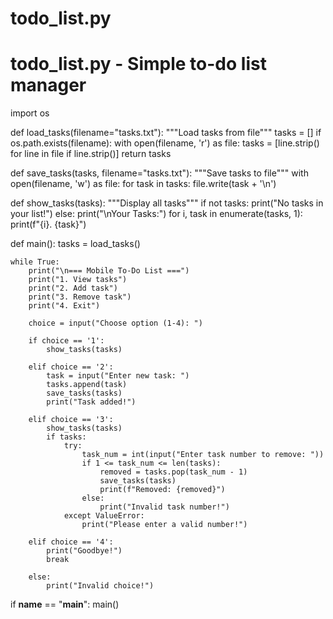 # todo_list.py
# todo_list.py - Simple to-do list manager
import os

def load_tasks(filename="tasks.txt"):
    """Load tasks from file"""
    tasks = []
    if os.path.exists(filename):
        with open(filename, 'r') as file:
            tasks = [line.strip() for line in file if line.strip()]
    return tasks

def save_tasks(tasks, filename="tasks.txt"):
    """Save tasks to file"""
    with open(filename, 'w') as file:
        for task in tasks:
            file.write(task + '\n')

def show_tasks(tasks):
    """Display all tasks"""
    if not tasks:
        print("No tasks in your list!")
    else:
        print("\nYour Tasks:")
        for i, task in enumerate(tasks, 1):
            print(f"{i}. {task}")

def main():
    tasks = load_tasks()
    
    while True:
        print("\n=== Mobile To-Do List ===")
        print("1. View tasks")
        print("2. Add task")
        print("3. Remove task")
        print("4. Exit")
        
        choice = input("Choose option (1-4): ")
        
        if choice == '1':
            show_tasks(tasks)
            
        elif choice == '2':
            task = input("Enter new task: ")
            tasks.append(task)
            save_tasks(tasks)
            print("Task added!")
            
        elif choice == '3':
            show_tasks(tasks)
            if tasks:
                try:
                    task_num = int(input("Enter task number to remove: "))
                    if 1 <= task_num <= len(tasks):
                        removed = tasks.pop(task_num - 1)
                        save_tasks(tasks)
                        print(f"Removed: {removed}")
                    else:
                        print("Invalid task number!")
                except ValueError:
                    print("Please enter a valid number!")
                    
        elif choice == '4':
            print("Goodbye!")
            break
            
        else:
            print("Invalid choice!")

if __name__ == "__main__":
    main()
